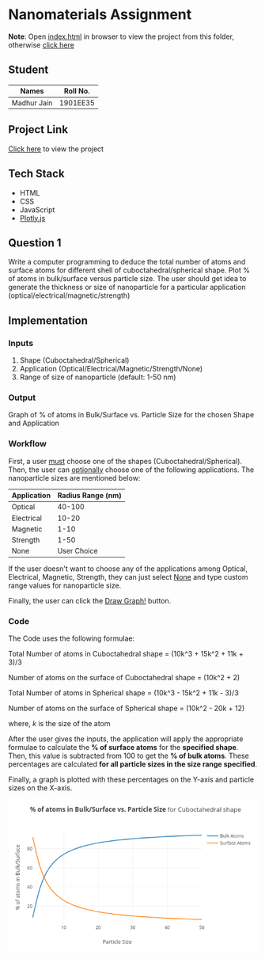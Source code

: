 # Nanomaterials Assignment

**Note**: Open [index.html](./index.html) in browser to view the project from this folder, otherwise [click here](https://madhur19.github.io/1901EE35-Nanomaterial-Assignment/)

## Student
| Names            | Roll No. |
|------------------|----------|
| Madhur Jain | 1901EE35 |

## Project Link
[Click here](https://madhur19.github.io/1901EE35-Nanomaterial-Assignment/) to view the project

## Tech Stack
- HTML
- CSS
- JavaScript
- [Plotly.js](https://plotly.com/javascript/)

## Question 1
Write a computer programming to deduce the total number of atoms and surface atoms for different shell of cuboctahedral/spherical shape. Plot % of atoms in bulk/surface versus particle size. The user should get idea to generate the thickness or size of nanoparticle for a particular application (optical/electrical/magnetic/strength)<br>

## Implementation
### Inputs
1. Shape (Cuboctahedral/Spherical)<br>
2. Application (Optical/Electrical/Magnetic/Strength/None)<br>
3. Range of size of nanoparticle (default: 1-50 nm)<br>

### Output
Graph of % of atoms in Bulk/Surface vs. Particle Size for the chosen Shape and Application

### Workflow
First, a user <u>must</u> choose one of the shapes (Cuboctahedral/Spherical).
Then, the user can <u>optionally</u> choose one of the following applications. The nanoparticle sizes are mentioned below:


| Application | Radius Range (nm) |
|-------------|-------------------|
| Optical     | 40-100            |
| Electrical  | 10-20             |
| Magnetic    | 1-10              |
| Strength    | 1-50              |
| None        | User Choice       |

If the user doesn't want to choose any of the applications among Optical, Electrical, Magnetic, Strength, they can just select <u>None</u> and type custom range values for nanoparticle size.

Finally, the user can click the <u>Draw Graph!</u> button.<br>

### Code
The Code uses the following formulae:

Total Number of atoms in Cuboctahedral shape = (10k^3 + 15k^2 + 11k + 3)/3

Number of atoms on the surface of Cuboctahedral shape = (10k^2 + 2)

Total Number of atoms in Spherical shape = (10k^3 - 15k^2 + 11k - 3)/3

Number of atoms on the surface of Spherical shape = (10k^2 - 20k + 12)

where, *k* is the size of the atom

After the user gives the inputs, the application will apply the appropriate formulae to calculate the **% of surface atoms** for the **specified shape**. Then, this value is subtracted from 100 to get the **% of bulk atoms**. These percentages are calculated **for all particle sizes in the size range specified**.

Finally, a graph is plotted with these percentages on the Y-axis and particle sizes on the X-axis.

![alt text](./images/graph_ss.png "Screenshot of Graph for Cuboctahedral shape")